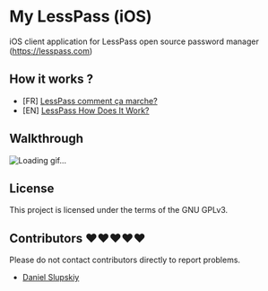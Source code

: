 # My LessPass (iOS)
iOS client application for LessPass open source password manager (https://lesspass.com)

## How it works ?

 * [FR] [LessPass comment ça marche?](https://blog.lesspass.com/lesspass-comment-%C3%A7a-marche-9f1201fffda5#.yjmd1bcad)
 * [EN] [LessPass How Does It Work?](https://blog.lesspass.com/lesspass-how-it-works-dde742dd18a4#.vbgschksh)
 
## Walkthrough
![Loading gif...](walkthrough.gif?raw=true)
## License

This project is licensed under the terms of the GNU GPLv3.

## Contributors :heart::heart::heart::heart::heart:

Please do not contact contributors directly to report problems.

 * [Daniel Slupskiy](https://github.com/notdetninja47)                

